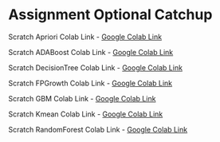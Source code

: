 
# Assignment Optional Catchup

Scratch Apriori
Colab Link - <a href="https://colab.research.google.com/drive/1UgKtLy1_bBfjUuqtjFWH0EzMvfPLbuoA?usp=sharing">Google Colab Link</a>

Scratch ADABoost
Colab Link - <a href="https://colab.research.google.com/drive/1PJ0duZ8EGmSfC-oIcuz22rHRX_QEUJAp?usp=sharing">Google Colab Link</a>

Scratch DecisionTree
Colab Link - <a href="https://colab.research.google.com/drive/1I37OXMWmNc3CrtiBT-Zui0Hd-jYdbIGv?usp=sharing">Google Colab Link</a>

Scratch FPGrowth
Colab Link - <a href="https://colab.research.google.com/drive/1HSvmKmN7RmEASmU5vp6pnMnQrC_wgduw?usp=sharing">Google Colab Link</a>

Scratch GBM
Colab Link - <a href="https://colab.research.google.com/drive/1xMRkDaVGUFLCay9XqDTohzPzw916UmBX?usp=sharing">Google Colab Link</a>

Scratch Kmean
Colab Link - <a href="https://colab.research.google.com/drive/1_92Qx1VP6JRtAqGX_b5wJvnwn2qaLgyD?usp=sharing">Google Colab Link</a>

Scratch RandomForest
Colab Link - <a href="https://colab.research.google.com/drive/1PHCyDOETt4sLYHb1HQ60WKOXbI_-TgHD?usp=sharing">Google Colab Link</a>
